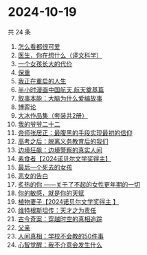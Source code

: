 # 2024-10-19

共 24 条

<!-- BEGIN WEREAD -->
<!-- 最后更新时间 2024-10-19 05:01:17 +0800 -->
1. [怎么看都很可爱](https://weread.qq.com/web/bookDetail/58632340813ab9455g014db0)
1. [医生，你在想什么（译文科学）](https://weread.qq.com/web/bookDetail/42e32f30813ab8065g014886)
1. [一个女孩长大的代价](https://weread.qq.com/web/bookDetail/1ec32a00813ab943dg01681b)
1. [保重](https://weread.qq.com/web/bookDetail/35a32880813ab7295g0177de)
1. [我正在重启的人生](https://weread.qq.com/web/bookDetail/19232860813ab943ag0112b4)
1. [半小时漫画中国航天.航天奠基篇](https://weread.qq.com/web/bookDetail/370328f0813ab945bg011467)
1. [叙事本能：大脑为什么爱编故事](https://weread.qq.com/web/bookDetail/51a32a20813ab944bg0122ed)
1. [博弈论](https://weread.qq.com/web/bookDetail/86a32490718ea51d86a0045)
1. [大冰作品集（套装共2册）](https://weread.qq.com/web/bookDetail/3963244072550e063962006)
1. [我的爷爷二十二](https://weread.qq.com/web/bookDetail/f4632510813ab93d6g012e40)
1. [帝师张居正：最腹黑的手段实现最初的信仰](https://weread.qq.com/web/bookDetail/125321f0813ab93c7g0113e2)
1. [高考之后：脱离义务教育后的我们](https://weread.qq.com/web/bookDetail/3ad32d70813ab9407g013150)
1. [边境狂飙：边境警察的真实人间](https://weread.qq.com/web/bookDetail/02032f10813ab943ag015dae)
1. [素食者【2024诺贝尔文学奖得主】](https://weread.qq.com/web/bookDetail/2ff32410726da6902ff40f0)
1. [最后一个死去的女孩](https://weread.qq.com/web/bookDetail/fce32e50813ab944bg013e30)
1. [恶女的告白](https://weread.qq.com/web/bookDetail/72b32170813ab945bg017ab8)
1. [炙热的你 ——关于了不起的女性更年期的一切](https://weread.qq.com/web/bookDetail/f5432f40813ab7c54g01906d)
1. [你的敏感，就是你的天赋](https://weread.qq.com/web/bookDetail/9a732e40813ab71b8g013273)
1. [植物妻子【2024诺贝尔文学奖得主 】](https://weread.qq.com/web/bookDetail/93932ba0813ab7ab7g010a1e)
1. [维特根斯坦传：天才之为责任](https://weread.qq.com/web/bookDetail/0ea320005e3c810ea1cf0c4)
1. [古今奇案：穿越时空的真相追踪](https://weread.qq.com/web/bookDetail/bfb325c0813ab93c6g0196b2)
1. [父亲](https://weread.qq.com/web/bookDetail/c5932a1072a2add9c59b123)
1. [人间真相：学校不会教的50件事](https://weread.qq.com/web/bookDetail/496329f0813ab93c7g0109c4)
1. [心智觉醒：我不介意会发生什么](https://weread.qq.com/web/bookDetail/6f732540813ab8437g015aeb)
<!-- END WEREAD -->